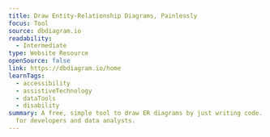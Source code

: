 ```yaml
---
title: Draw Entity-Relationship Diagrams, Painlessly
focus: Tool
source: dbdiagram.io
readability:
  - Intermediate
type: Website Resource
openSource: false
link: https://dbdiagram.io/home
learnTags:
  - accessibility
  - assistiveTechnology
  - dataTools
  - disability
summary: A free, simple tool to draw ER diagrams by just writing code. Designed
  for developers and data analysts.
---
```

